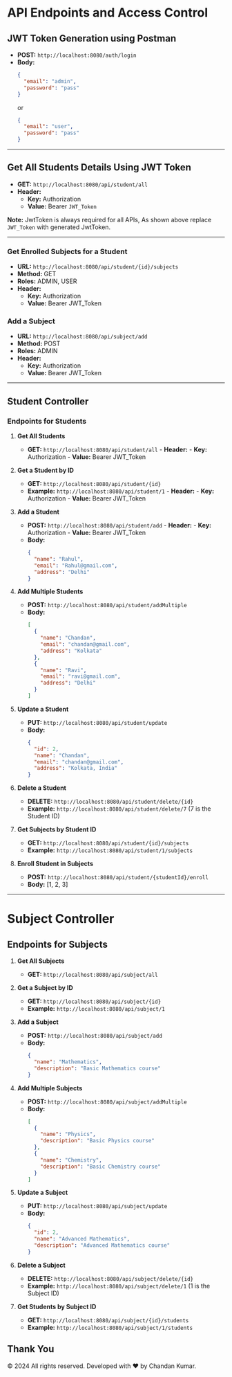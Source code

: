 # API Endpoints and Access Control

## JWT Token Generation using Postman

- **POST:** `http://localhost:8080/auth/login`
- **Body:**
  ```json
  {
    "email": "admin",
    "password": "pass"
  }
  ```
  or
  ```json
  {
    "email": "user",
    "password": "pass"
  }
  ```

---

## Get All Students Details Using JWT Token

- **GET:** `http://localhost:8080/api/student/all`
- **Header:**
  - **Key:** Authorization
  - **Value:** Bearer `JWT_Token`

**Note:** JwtToken is always required for all APIs, As shown above replace `JWT_Token` with generated JwtToken.

---

### Get Enrolled Subjects for a Student

- **URL:** `http://localhost:8080/api/student/{id}/subjects`
- **Method:** GET
- **Roles:** ADMIN, USER
- **Header:**
  - **Key:** Authorization
  - **Value:** Bearer JWT_Token

### Add a Subject

- **URL:** `http://localhost:8080/api/subject/add`
- **Method:** POST
- **Roles:** ADMIN
- **Header:**
  - **Key:** Authorization
  - **Value:** Bearer JWT_Token

---


## Student Controller

### Endpoints for Students

1. **Get All Students**

   - **GET:** `http://localhost:8080/api/student/all`
                - **Header:**
                - **Key:** Authorization
                - **Value:** Bearer JWT_Token

2. **Get a Student by ID**

   - **GET:** `http://localhost:8080/api/student/{id}`
   - **Example:** `http://localhost:8080/api/student/1`
                - **Header:**
                - **Key:** Authorization
                - **Value:** Bearer JWT_Token

3. **Add a Student**

   - **POST:** `http://localhost:8080/api/student/add`
                - **Header:**
                - **Key:** Authorization
                - **Value:** Bearer JWT_Token
   - **Body:**
     ```json
     {
       "name": "Rahul",
       "email": "Rahul@gmail.com",
       "address": "Delhi"
     }
     ```

4. **Add Multiple Students**

   - **POST:** `http://localhost:8080/api/student/addMultiple`
   - **Body:**
     ```json
     [
       {
         "name": "Chandan",
         "email": "chandan@gmail.com",
         "address": "Kolkata"
       },
       {
         "name": "Ravi",
         "email": "ravi@gmail.com",
         "address": "Delhi"
       }
     ]
     ```

5. **Update a Student**

   - **PUT:** `http://localhost:8080/api/student/update`
   - **Body:**
     ```json
     {
       "id": 2,
       "name": "Chandan",
       "email": "chandan@gmail.com",
       "address": "Kolkata, India"
     }
     ```

6. **Delete a Student**

   - **DELETE:** `http://localhost:8080/api/student/delete/{id}`
   - **Example:** `http://localhost:8080/api/student/delete/7` (7 is the Student ID)

7. **Get Subjects by Student ID**

   - **GET:** `http://localhost:8080/api/student/{id}/subjects`
   - **Example:** `http://localhost:8080/api/student/1/subjects`

8. **Enroll Student in Subjects**
   - **POST:** `http://localhost:8080/api/student/{studentId}/enroll`
   - **Body:** [1, 2, 3]

---

# Subject Controller

## Endpoints for Subjects

1. **Get All Subjects**

   - **GET:** `http://localhost:8080/api/subject/all`

2. **Get a Subject by ID**

   - **GET:** `http://localhost:8080/api/subject/{id}`
   - **Example:** `http://localhost:8080/api/subject/1`

3. **Add a Subject**

   - **POST:** `http://localhost:8080/api/subject/add`
   - **Body:**
     ```json
     {
       "name": "Mathematics",
       "description": "Basic Mathematics course"
     }
     ```

4. **Add Multiple Subjects**

   - **POST:** `http://localhost:8080/api/subject/addMultiple`
   - **Body:**
     ```json
     [
       {
         "name": "Physics",
         "description": "Basic Physics course"
       },
       {
         "name": "Chemistry",
         "description": "Basic Chemistry course"
       }
     ]
     ```

5. **Update a Subject**

   - **PUT:** `http://localhost:8080/api/subject/update`
   - **Body:**
     ```json
     {
       "id": 2,
       "name": "Advanced Mathematics",
       "description": "Advanced Mathematics course"
     }
     ```

6. **Delete a Subject**

   - **DELETE:** `http://localhost:8080/api/subject/delete/{id}`
   - **Example:** `http://localhost:8080/api/subject/delete/1` (1 is the Subject ID)

7. **Get Students by Subject ID**
   - **GET:** `http://localhost:8080/api/subject/{id}/students`
   - **Example:** `http://localhost:8080/api/subject/1/students`

## Thank You

© 2024 All rights reserved. Developed with ❤️ by Chandan Kumar.
